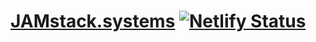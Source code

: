 # [JAMstack.systems](https://JAMstack.systems) [![Netlify Status](https://api.netlify.com/api/v1/badges/f0229821-2f9d-4a50-a8ee-942d78a1eda2/deploy-status)](https://app.netlify.com/sites/jamstack-systems/deploys)
